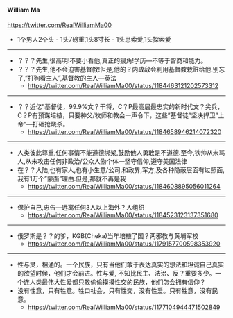 #### William Ma
https://twitter.com/RealWilliamMa00
- 1个男人2个头 - 1头7磅重,1头8寸长 - 1头思索爱,1头探索爱
---
- ？？？先生,很高明!不要小看他,真正的狠角!学历—不等于智商和能力。
- ？？？先生,他不会迫害基督教!但是,他的？内政敌会利用基督教栽赃给他.别忘了,”打狗看主人”,基督教的主人—英法
  - https://twitter.com/RealWilliamMa00/status/1184463121202573312
---
- ？？近亿”基督徒，99.9%文？干将，C？P最高层最忠实的新时代文？尖兵，C？P有预谋培植，只要神父/牧师和教会一声令下，这些”基督徒”坚决捍卫”上帝”—打砸抢烧杀。
  - https://twitter.com/RealWilliamMa00/status/1184658946214072320
---
- 人类彼此尊重,任何事情不能道德绑架,鼓励他人勇敢是不道德.至今,铁帅从未骂人,从未攻击任何非政治/公众人物个体—坚守信仰,遵守美国法律
- 在？？大陆,也有家人,也有小生意/公司,和政界,军方,及各种隐蔽层面有过照面,我有1万个”蒙面”理由.但是,那就不再是我
  - https://twitter.com/RealWilliamMa00/status/1184608895056011264
---
- 保护自己,忠告—远离任何3人以上海外？人组织
  - https://twitter.com/RealWilliamMa00/status/1184523123137351680
---
- 俄罗斯是？？的爹，KGB(Cheka)当年培植了国？两邪教与黄埔军校
  - https://twitter.com/RealWilliamMa00/status/1179157700598353920
---
- 性与灵，相通的。一个民族，只有当他们敢于表达真实的想法和坦诚自己真实的欲望时候，他们才会前进。性与爱,
不知比民主、法治、反？重要多少。一个连人类最伟大性爱都只敢偷偷摸摸性交的民族，他们怎会拥有信仰？
- 没有性意，只有牲意。牲口社会，只有性交，没有性爱。只有牲意，没有民意。
  - https://twitter.com/RealWilliamMa00/status/1177104944471502849
